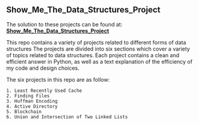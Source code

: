 ## Show_Me_The_Data_Structures_Project
The solution to these projects can be found at: <i class="icon-cog"></i> **[Show_Me_The_Data_Structures_Project](https://github.com/aboahemmanuel01/Show_Me_The_Data_Structures_Project)**

This repo contains a variety of projects related to different forms of data structures
The projects are divided into six sections which cover a variety of topics related to data structures.
Each project contains a clean and efficient answer in Python, as well as a text explanation of the efficiency of my code and design choices.

The six projects in this repo are as follow:
```
1. Least Recently Used Cache
2. Finding Files
3. Huffman Encoding
4. Active Directory
5. Blockchain
6. Union and Intersection of Two Linked Lists
